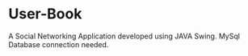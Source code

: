 # User-Book
A Social Networking Application developed using JAVA Swing. MySql Database connection needed. 
